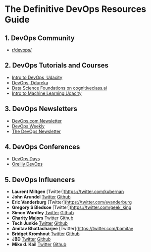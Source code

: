 # The Definitive DevOps Resources Guide


## 1.  DevOps Community 

- [r/devops/](https://www.reddit.com/r/devops/)

## 2.  DevOps Tutorials and Courses 

- [Intro to DevOps, Udacity](https://www.udacity.com/course/intro-to-devops--ud611)
- [DevOps, Ddureka](https://www.edureka.co/blog/devops-tutorial)
- [Data Science Foundations on cognitiveclass.ai](https://cognitiveclass.ai/learn/data-science/)
- [Intro to Machine Learning Udacity](https://www.udacity.com/course/intro-to-machine-learning--ud120)

## 3.  DevOps Newsletters

- [DevOps.com Newsletter](https://devops.com/sign-up-for-our-newsletter/)
- [DevOps Weekly](https://www.devopsweekly.com/)
- [The DevOps Newsletter](https://blog.serverdensity.com/devops-newsletter/)


## 4.  DevOps Conferences 

- [DevOps Days](https://www.devopsdays.org/)
- [Oreilly DevOps](https://conferences.oreilly.com/software-architecture/sa-ny/public/schedule/full/public)

## 5.  DevOps Influencers 


- **Laurent Miltgen** [Twitter](https://twitter.com/kubernan
- **John Arundel** [Twitter](https://twitter.com/bitfield) [Github](http://github.com/bitfield)
- **Eric Vanderburg** [Twitter](https://twitter.com/evanderburg
- **Gregory S Bledsoe** [Twitter](https://twitter.com/geek_king
- **Simon Wardley** [Twitter](https://twitter.com/swardley) [Github](https://github.com/swardley)
- **Charity Majors** [Twitter](https://twitter.com/mipsytipsy) [Github](http://github.com/charity)
- **Tech Junkie** [Twitter](https://twitter.com/techjunkiejh) [Github](https://github.com/techjunkiejh)
- **Amitav Bhattacharjee** [Twitter](https://twitter.com/bamitav
- **Bridget Kromhout** [Twitter](https://twitter.com/bridgetkromhout) [Github](http://github.com/bridgetkromhout)
- **JBD** [Twitter](https://twitter.com/rakyll) [Github](https://github.com/rakyll)
- **Mike d. Kail** [Twitter](https://twitter.com/mdkail) [Github](https://github.com/rakyll)